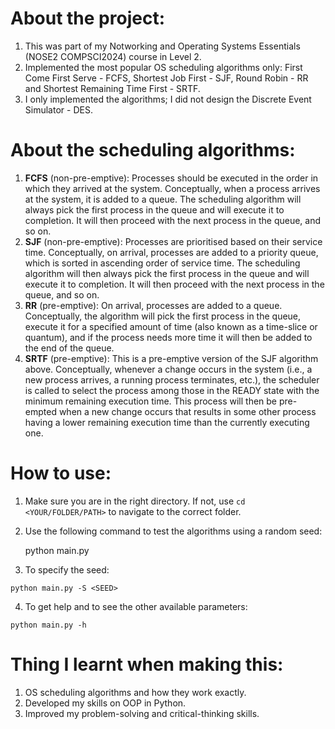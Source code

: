 # About the project:

 1. This was part of my Notworking and Operating Systems Essentials (NOSE2 COMPSCI2024) course in Level 2.
 2. Implemented the most popular OS scheduling algorithms only: First Come First Serve - FCFS, Shortest Job First - SJF, Round Robin - RR and Shortest Remaining Time First - SRTF.
 3. I only implemented the algorithms; I did not design the Discrete Event Simulator - DES.

# About the scheduling algorithms:

 1. **FCFS** (non-pre-emptive): Processes should be executed in the
    order in which they arrived at the system. Conceptually, when a
    process arrives at the system, it is added to a queue. The
    scheduling algorithm will always pick the first process in the queue
    and will execute it to completion. It will then proceed with the
    next process in the queue, and so on.
 2. **SJF** (non-pre-emptive): Processes are prioritised based on their
    service time. Conceptually, on arrival, processes are added to a
    priority queue, which is sorted in ascending order of service time.
    The scheduling algorithm will then always pick the first process in
    the queue and will execute it to completion. It will then proceed
    with the next process in the queue, and so on.
 3. **RR** (pre-emptive): On arrival, processes are added to a queue.
    Conceptually, the algorithm will pick the first process in the
    queue, execute it for a specified amount of time (also known as a
    time-slice or quantum), and if the process needs more time it will
    then be added to the end of the queue.
 4. **SRTF** (pre-emptive): This is a pre-emptive version of the SJF
    algorithm above. Conceptually, whenever a change occurs in the
    system (i.e., a new process arrives, a running process terminates,
    etc.), the scheduler is called to select the process among those in
    the READY state with the minimum remaining execution time. This
    process will then be pre-empted when a new change occurs that
    results in some other process having a lower remaining execution
    time than the currently executing one.

# How to use:

 1.  Make sure you are in the right directory. If not, use  `cd <YOUR/FOLDER/PATH>`  to navigate to the correct folder.
 2. Use the following command to test the algorithms using a random seed:

    python main.py

  3. To specify the seed:

    python main.py -S <SEED>
  4. To get help and to see the other available parameters:

    python main.py -h

# Thing I learnt when making this:

 1. OS scheduling algorithms and how they work exactly.
 2. Developed my skills on OOP in Python.
 3. Improved my problem-solving and critical-thinking skills.

